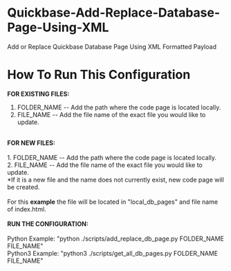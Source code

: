 # Quickbase-Add-Replace-Database-Page-Using-XML
Add or Replace Quickbase Database Page Using XML Formatted Payload 

# How To Run This Configuration
<b>FOR EXISTING FILES:</b><br>
1. FOLDER_NAME -- Add the path where the code page is located locally.<br>
2. FILE_NAME -- Add the file name of the exact file you would like to update.<br>
<br>
<b>FOR NEW FILES:</b><br><br>
1. FOLDER_NAME -- Add the path where the code page is located locally.<br>
2. FILE_NAME -- Add the file name of the exact file you would like to update.<br>
*If it is a new file and the name does not currently exist, new code page will be created.<br>
<br>
For this <b>example</b> the file will be located in "local_db_pages" and file name of index.html.<br><br>
<b>RUN THE CONFIGURATION:</b><br><br>
Python Example: "python ./scripts/add_replace_db_page.py FOLDER_NAME FILE_NAME"<br>
Python3 Example: "python3 ./scripts/get_all_db_pages.py FOLDER_NAME FILE_NAME"
